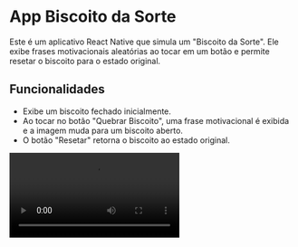 # App Biscoito da Sorte

Este é um aplicativo React Native que simula um "Biscoito da Sorte". Ele exibe frases motivacionais aleatórias ao tocar em um botão e permite resetar o biscoito para o estado original.

## Funcionalidades
- Exibe um biscoito fechado inicialmente.
- Ao tocar no botão "Quebrar Biscoito", uma frase motivacional é exibida e a imagem muda para um biscoito aberto.
- O botão "Resetar" retorna o biscoito ao estado original.

![Demonstração do App](assets/app_biscoito.mp4)
